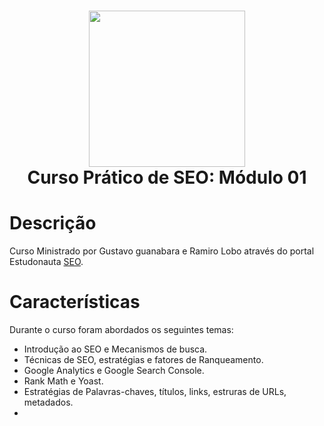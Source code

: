 <div align="center">
 <h1> <img src="https://i.imgur.com/SSGIjA0.png" width="250px"><br/>Curso Prático de SEO: Módulo 01</h1>
     </div>


# Descrição
Curso Ministrado por Gustavo guanabara e Ramiro Lobo através do portal Estudonauta [SEO](https://www.estudonauta.com/curso/curso-pratico-de-seo-modulo-01/).

# Características
Durante o curso foram abordados os seguintes temas:
- Introdução ao SEO e Mecanismos de busca.
- Técnicas de SEO, estratégias e fatores de Ranqueamento.
- Google Analytics e Google Search Console.
- Rank Math e Yoast.
- Estratégias de Palavras-chaves, títulos, links, estruras de URLs, metadados. 
-


<!--# Screenshots
 <img src="https://i.imgur.com/jAvEwm1.png"> <img src="https://i.imgur.com/J3R6HuX.png">
 <img src="https://i.imgur.com/67eE61a.png"> <img src="https://i.imgur.com/YpjqgY3.png">
# Tech Used
 ![Python](https://img.shields.io/badge/python-3670A0?style=for-the-badge&logo=python&logoColor=ffdd54)
       
# Mais detalhes:
90% Aproveitamento
 
![Badge em Desenvolvimento](http://img.shields.io/static/v1?label=curso&message=concluido&color=GREEN&style=for-the-badge)<br>
 
Ps: Agradecimento especial ao Gustavo Guanabara por compartilhar seu conhecimento e a maestria em Ensinar.      

 
